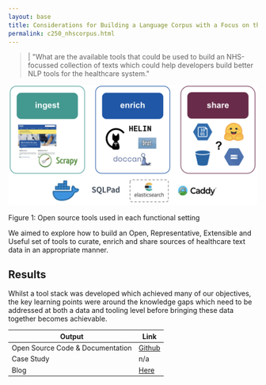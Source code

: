 ```yaml
---
layout: base
title: Considerations for Building a Language Corpus with a Focus on the NHS 
permalink: c250_nhscorpus.html
---
```


> | "What are the available tools that could be used to build an NHS-focussed collection of texts which could help developers build better NLP tools for the healthcare system."   

![Ingest, Enrich, Share](../images/c250fig1.png)
<figcaption>Figure 1: Open source tools used in each functional setting</figcaption>

We aimed to explore how to build an Open, Representative, Extensible and Useful set of tools to curate, enrich and share sources of healthcare text data in an appropriate manner. 

## Results 

Whilst a tool stack was developed which achieved many of our objectives, the key learning points were around the knowledge gaps which need to be addressed at both a data and tooling level before bringing these data together becomes achievable.   


| Output | Link | 
| ---- | ---- |
| Open Source Code & Documentation | [Github](https://github.com/nhsx/language-corpus-tools) |
| Case Study | n/a |
| Blog | [Here](https://nhsx.github.io/AnalyticsUnit/languagecorpusdiscovery.html) |
